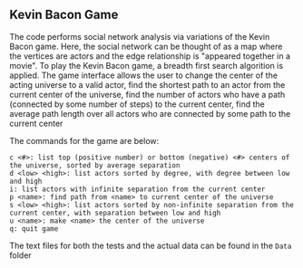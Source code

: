 ## Kevin Bacon Game
The code performs social network analysis via variations of the Kevin Bacon game. Here, the social network can be thought of as a map where the vertices are actors and the edge relationship is "appeared together in a movie". To play the Kevin Bacon game, a breadth first search algorition is applied. The game interface allows the user to change the center of the acting universe to a valid actor, find the shortest path to an actor from the current center of the universe, find the number of actors who have a path (connected by some number of steps) to the current center, find the average path length over all actors who are connected by some path to the current center

The commands for the game are below:

    c <#>: list top (positive number) or bottom (negative) <#> centers of the universe, sorted by average separation
    d <low> <high>: list actors sorted by degree, with degree between low and high
    i: list actors with infinite separation from the current center
    p <name>: find path from <name> to current center of the universe
    s <low> <high>: list actors sorted by non-infinite separation from the current center, with separation between low and high
    u <name>: make <name> the center of the universe
    q: quit game

The text files for both the tests and the actual data can be found in the `Data` folder
